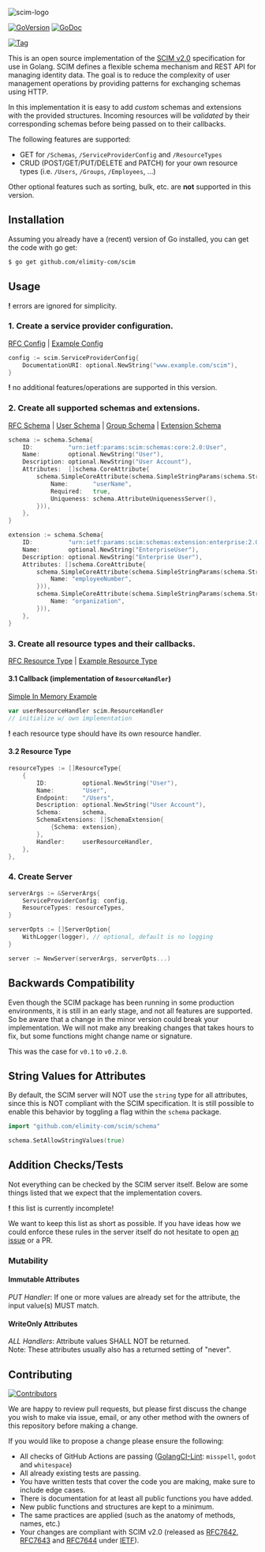 ![scim-logo](LOGO.png)

[![GoVersion](https://img.shields.io/github/go-mod/go-version/elimity-com/scim.svg)](https://github.com/elimity-com/scim)
[![GoDoc](https://img.shields.io/badge/godoc-reference-blue.svg)](https://pkg.go.dev/github.com/elimity-com/scim)

[![Tag](https://img.shields.io/github/tag/elimity-com/scim.svg)](https://gitHub.com/elimity-com/scim/releases)

This is an open source implementation of the [SCIM v2.0](http://www.simplecloud.info/#Specification) specification for
use in Golang.
SCIM defines a flexible schema mechanism and REST API for managing identity data.
The goal is to reduce the complexity of user management operations by providing patterns for exchanging schemas using
HTTP.

In this implementation it is easy to add *custom* schemas and extensions with the provided structures.
Incoming resources will be *validated* by their corresponding schemas before being passed on to their callbacks.

The following features are supported:

- GET for `/Schemas`, `/ServiceProviderConfig` and `/ResourceTypes`
- CRUD (POST/GET/PUT/DELETE and PATCH) for your own resource types (i.e. `/Users`, `/Groups`, `/Employees`, ...)

Other optional features such as sorting, bulk, etc. are **not** supported in this version.

## Installation

Assuming you already have a (recent) version of Go installed, you can get the code with go get:

```bash
$ go get github.com/elimity-com/scim
```

## Usage

**!** errors are ignored for simplicity.

### 1. Create a service provider configuration.

[RFC Config](https://tools.ietf.org/html/rfc7643#section-5) |
[Example Config](https://tools.ietf.org/html/rfc7643#section-8.5)

```go
config := scim.ServiceProviderConfig{
    DocumentationURI: optional.NewString("www.example.com/scim"),
}
```

**!** no additional features/operations are supported in this version.

### 2. Create all supported schemas and extensions.

[RFC Schema](https://tools.ietf.org/html/rfc7643#section-2) |
[User Schema](https://tools.ietf.org/html/rfc7643#section-4.1) |
[Group Schema](https://tools.ietf.org/html/rfc7643#section-4.2) |
[Extension Schema](https://tools.ietf.org/html/rfc7643#section-4.3)

```go
schema := schema.Schema{
    ID:          "urn:ietf:params:scim:schemas:core:2.0:User",
    Name:        optional.NewString("User"),
    Description: optional.NewString("User Account"),
    Attributes:  []schema.CoreAttribute{
        schema.SimpleCoreAttribute(schema.SimpleStringParams(schema.StringParams{
            Name:       "userName",
            Required:   true,
            Uniqueness: schema.AttributeUniquenessServer(),
        })),
    },
}

extension := schema.Schema{
    ID:          "urn:ietf:params:scim:schemas:extension:enterprise:2.0:User",
    Name:        optional.NewString("EnterpriseUser"),
    Description: optional.NewString("Enterprise User"),
    Attributes: []schema.CoreAttribute{
        schema.SimpleCoreAttribute(schema.SimpleStringParams(schema.StringParams{
            Name: "employeeNumber",
        })),
        schema.SimpleCoreAttribute(schema.SimpleStringParams(schema.StringParams{
            Name: "organization",
        })),
    },
}
```

### 3. Create all resource types and their callbacks.

[RFC Resource Type](https://tools.ietf.org/html/rfc7643#section-6) |
[Example Resource Type](https://tools.ietf.org/html/rfc7643#section-8.6)

#### 3.1 Callback (implementation of `ResourceHandler`)

[Simple In Memory Example](resource_handler_test.go)

```go
var userResourceHandler scim.ResourceHandler
// initialize w/ own implementation
```

**!** each resource type should have its own resource handler.

#### 3.2 Resource Type

```go
resourceTypes := []ResourceType{
    {
        ID:          optional.NewString("User"),
        Name:        "User",
        Endpoint:    "/Users",
        Description: optional.NewString("User Account"),
        Schema:      schema,
        SchemaExtensions: []SchemaExtension{
            {Schema: extension},
        },
        Handler:     userResourceHandler,
    },
},
```

### 4. Create Server

```go
serverArgs := &ServerArgs{
    ServiceProviderConfig: config,
    ResourceTypes: resourceTypes,
}

serverOpts := []ServerOption{
    WithLogger(logger), // optional, default is no logging
}

server := NewServer(serverArgs, serverOpts...)
```

## Backwards Compatibility

Even though the SCIM package has been running in some production environments, it is still in an early stage, and not
all features are supported. So be aware that a change in the minor version could break your implementation. We will not
make any breaking changes that takes hours to fix, but some functions might change name or signature.

This was the case for `v0.1` to `v0.2.0`.

## String Values for Attributes

By default, the SCIM server will NOT use the `string` type for all attributes, since this is NOT compliant with the
SCIM specification. It is still possible to enable this behavior by toggling a flag within the `schema` package.

```go
import "github.com/elimity-com/scim/schema"

schema.SetAllowStringValues(true)
```

## Addition Checks/Tests

Not everything can be checked by the SCIM server itself.
Below are some things listed that we expect that the implementation covers.

**!** this list is currently incomplete!

We want to keep this list as short as possible.
If you have ideas how we could enforce these rules in the server itself do not hesitate to open
[an issue](https://github.com/elimity-com/scim/issues/new) or a PR.

### Mutability

#### Immutable Attributes

*PUT Handler*: If one or more values are already set for the attribute, the input value(s) MUST match.

#### WriteOnly Attributes

*ALL Handlers*: Attribute values SHALL NOT be returned. \
Note: These attributes usually also has a returned setting of "never".

## Contributing

[![Contributors](https://img.shields.io/github/contributors/elimity-com/scim.svg)](https://gitHub.com/elimity-com/scim/contributors/)

We are happy to review pull requests,
but please first discuss the change you wish to make via issue, email,
or any other method with the owners of this repository before making a change.

If you would like to propose a change please ensure the following:

- All checks of GitHub Actions are
  passing ([GolangCI-Lint](https://github.com/golangci/golangci-lint): `misspell`, `godot` and `whitespace`)
- All already existing tests are passing.
- You have written tests that cover the code you are making, make sure to include edge cases.
- There is documentation for at least all public functions you have added.
- New public functions and structures are kept to a minimum.
- The same practices are applied (such as the anatomy of methods, names, etc.)
- Your changes are compliant with SCIM v2.0 (released as
  [RFC7642](https://tools.ietf.org/html/rfc7642),
  [RFC7643](https://tools.ietf.org/html/rfc7643) and
  [RFC7644](https://tools.ietf.org/html/rfc7644) under [IETF](https://ietf.org/)).
